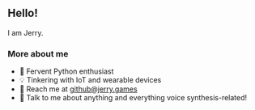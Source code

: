 ## Hello!

I am Jerry.

### More about me
- 🐍 Fervent Python enthusiast
- 💡 Tinkering with IoT and wearable devices
- 📧 Reach me at [github@jerry.games](mailto:github@jerry.games)
- 🎤 Talk to me about anything and everything voice synthesis-related!
